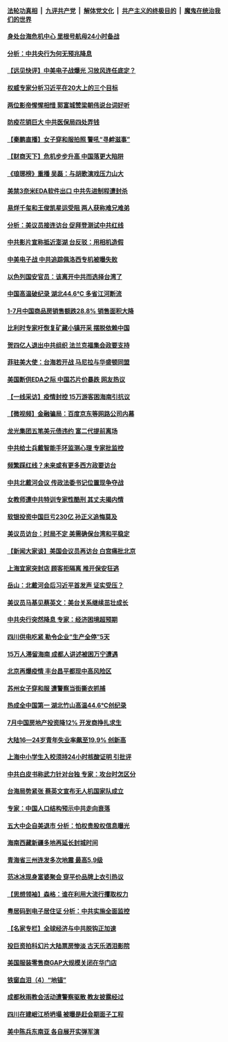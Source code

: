 ####  [法轮功真相](../../../../basic/blob/master/README.md?t=08161131) &nbsp;|&nbsp; [九评共产党](../../../../9ping.md/blob/master/README.md?t=08161131) &nbsp;|&nbsp; [解体党文化](../../../../jtdwh.md/blob/master/README.md?t=08161131)  &nbsp;|&nbsp; [共产主义的终极目的](../../../../gczydzjmd.md/blob/master/README.md?t=08161131) &nbsp;|&nbsp; [魔鬼在统治我们的世界](../../../../mgztzwmdsj.md/blob/master/README.md?t=08161131) 

#### [身处台海危机中心 里根号航母24小时备战](../pages/nsc413/n13803248.md?t=08161131) 

#### [分析：中共央行为何无预兆降息](../pages/nsc413/n13803221.md?t=08161131) 

#### [【远见快评】中美电子战爆光 习放风连任底定？](../pages/nsc413/n13803243.md?t=08161131) 

#### [权威专家分析习近平在20大上的三个目标](../pages/nsc413/n13801539.md?t=08161131) 

#### [两位影帝惺惺相惜 郭富城赞梁朝伟说台词好听](../pages/nsc413/n13803250.md?t=08161131) 

#### [防疫花销巨大 中共医保局四处弄钱](../pages/nsc413/n13803275.md?t=08161131) 

#### [【秦鹏直播】女子穿和服拍照 警吼“寻衅滋事”](../pages/nsc413/n13803111.md?t=08161131) 

#### [【财商天下】危机步步升高 中国落更大陷阱](../pages/nsc413/n13803144.md?t=08161131) 

#### [《琅琊榜》重播 吴磊：与胡歌演戏压力山大](../pages/nsc413/n13803222.md?t=08161131) 

#### [美禁3奈米EDA软件出口 中共先进制程遭封杀](../pages/nsc413/n13803218.md?t=08161131) 

#### [易烊千玺和王俊凯星运受阻 两人获称难兄难弟](../pages/nsc413/n13803186.md?t=08161131) 

#### [分析：美议员接连访台 促拜登测试中共红线](../pages/nsc413/n13803156.md?t=08161131) 

#### [中共影片宣称抵近澎湖 台反驳：用相机造假](../pages/nsc413/n13803230.md?t=08161131) 

#### [中美电子战 中共追踪佩洛西专机被曝失败](../pages/nsc413/n13803100.md?t=08161131) 

#### [以色列国安官员：该离开中共而选择台湾了](../pages/nsc413/n13803224.md?t=08161131) 

#### [中国高温破纪录 湖北44.6℃ 多省江河断流](../pages/nsc413/n13803212.md?t=08161131) 

#### [1-7月中国商品房销售额跌28.8% 销售面积大降](../pages/nsc413/n13802972.md?t=08161131) 

#### [比利时专家吁恢复矿藏小镇开采 摆脱依赖中国](../pages/nsc413/n13803067.md?t=08161131) 

#### [贺四亿人退出中共组织 法兰克福集会政要支持](../pages/nsc413/n13803117.md?t=08161131) 

#### [菲驻美大使：台海若开战 马尼拉与华盛顿同盟](../pages/nsc413/n13803147.md?t=08161131) 

#### [美国断供EDA之际 中国芯片价暴跌 网友热议](../pages/nsc413/n13802973.md?t=08161131) 

#### [【一线采访】疫情封控 15万游客困海南引抗议](../pages/nsc413/n13802950.md?t=08161131) 

#### [【微视频】金融骗局：百度京东等网路公司内幕](../pages/nsc413/n13803093.md?t=08161131) 

#### [龙光集团五笔美元债违约 富二代提前离场](../pages/nsc413/n13803114.md?t=08161131) 

#### [中共给士兵戴智能手环监测心理 专家批监控](../pages/nsc413/n13803076.md?t=08161131) 

#### [频繁踩红线？未来或有更多西方政要访台](../pages/nsc413/n13803096.md?t=08161131) 

#### [中共北戴河会议 传政法委书记位置现争夺战](../pages/nsc413/n13803105.md?t=08161131) 

#### [女教师遭中共特训专家性酷刑 其丈夫揭内情](../pages/nsc413/n13802924.md?t=08161131) 

#### [软银投资中国巨亏230亿 孙正义追悔莫及](../pages/nsc413/n13803078.md?t=08161131) 

#### [美议员访台：时局不定 美需确保台湾和平稳定](../pages/nsc413/n13802897.md?t=08161131) 

#### [【新闻大家谈】美国会议员再访台 白宫痛批北京](../pages/nsc413/n13803018.md?t=08161131) 

#### [上海宜家突封店 顾客拒隔离 推开保安狂逃](../pages/nsc413/n13803058.md?t=08161131) 

#### [岳山：北戴河会后习近平首发声 证实受压？](../pages/nsc413/n13802942.md?t=08161131) 

#### [美议员马基见蔡英文：美台关系继续茁壮成长](../pages/nsc413/n13802893.md?t=08161131) 

#### [中共央行突然降息 专家：经济困境超预期](../pages/nsc413/n13803016.md?t=08161131) 

#### [四川供电吃紧 勒令企业“生产全停”5天](../pages/nsc413/n13802839.md?t=08161131) 

#### [15万人滞留海南 成都人讲述被困万宁遭遇](../pages/nsc413/n13802777.md?t=08161131) 

#### [北京再爆疫情 丰台昌平都现中高风险区](../pages/nsc413/n13802921.md?t=08161131) 

#### [苏州女子穿和服 遭警察当街撕衣抓捕](../pages/nsc413/n13802941.md?t=08161131) 

#### [热成全中国第一 湖北竹山高温44.6℃创纪录](../pages/nsc413/n13802863.md?t=08161131) 

#### [7月中国房地产投资降12%  开发商挣扎求生](../pages/nsc413/n13802887.md?t=08161131) 

#### [大陆16—24岁青年失业率飙至19.9% 创新高](../pages/nsc413/n13802859.md?t=08161131) 

#### [上海中小学生入校须持24小时核酸证明 引批评](../pages/nsc413/n13802739.md?t=08161131) 

#### [中共白皮书称武力针对台独 专家：攻台时怎区分](../pages/nsc413/n13802678.md?t=08161131) 

#### [台海局势紧张 蔡英文宣布无人机国家队成立](../pages/nsc413/n13802793.md?t=08161131) 

#### [专家：中国人口结构预示中共走向衰落](../pages/nsc413/n13802752.md?t=08161131) 

#### [五大中企自美退市 分析：怕权贵股权信息曝光](../pages/nsc413/n13802666.md?t=08161131) 

#### [海南西藏新疆多地再延长封城时间](../pages/nsc413/n13802667.md?t=08161131) 


#### [青海省三州连发多次地震 最高5.9级](../pages/nsc413/n13802662.md?t=08161131) 

#### [范冰冰现身富婆聚会 穿平价品牌上衣引热议](../pages/nsc413/n13802602.md?t=08161131) 

#### [【思想领袖】森格：谁在利用大流行攫取权力](../pages/nsc413/n13787874.md?t=08161131) 

#### [粤居码到电子居住证 分析：中共实施全面监控](../pages/nsc413/n13802587.md?t=08161131) 

#### [【名家专栏】全球经济与中共脱钩正加速](../pages/nsc413/n13802363.md?t=08161131) 

#### [投巨资拍科幻片大陆票房惨淡 古天乐洒泪影院](../pages/nsc413/n13802584.md?t=08161131) 

#### [美国服装零售商GAP大规模关闭在华门店](../pages/nsc413/n13802574.md?t=08161131) 

#### [铁窗血泪（4）“地锚”](../pages/nsc413/n13801004.md?t=08161131) 

#### [成都秋雨教会活动遭警察驱散 教友披露经过](../pages/nsc413/n13802541.md?t=08161131) 

#### [四川在建岷江桥坍塌 被曝是赶会期面子工程](../pages/nsc413/n13802501.md?t=08161131) 

#### [美中陈兵东南亚 各自展开实弹军演](../pages/nsc413/n13802464.md?t=08161131) 


